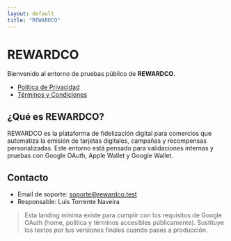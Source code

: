 ```yaml
---
layout: default
title: "REWARDCO"
---
```


# REWARDCO

Bienvenido al entorno de pruebas público de **REWARDCO**.

- [Política de Privacidad](./privacy.html)
- [Términos y Condiciones](./terms.html)

## ¿Qué es REWARDCO?

REWARDCO es la plataforma de fidelización digital para comercios que automatiza la emisión de tarjetas digitales, campañas y recompensas personalizadas. Este entorno está pensado para validaciones internas y pruebas con Google OAuth, Apple Wallet y Google Wallet.

## Contacto

- Email de soporte: [soporte@rewardco.test](mailto:soporte@rewardco.test)
- Responsable: Luis Torrente Naveira

> Esta landing mínima existe para cumplir con los requisitos de Google OAuth (home, política y términos accesibles públicamente). Sustituye los textos por tus versiones finales cuando pases a producción.
